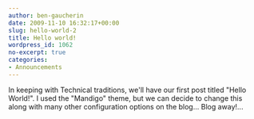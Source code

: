 ```yaml
---
author: ben-gaucherin
date: 2009-11-10 16:32:17+00:00
slug: hello-world-2
title: Hello world!
wordpress_id: 1062
no-excerpt: true
categories:
- Announcements
---
```


In keeping with Technical traditions, we'll have our first post titled "Hello World!".  I used the  "Mandigo" theme, but we can decide to change this along with many other configuration options on the blog...  Blog away!...

